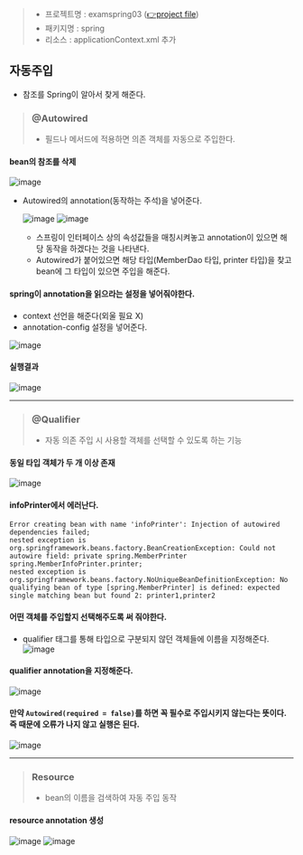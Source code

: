 > - 프로젝트명 : examspring03 ([👉project file](https://github.com/Clary0122/TIL/tree/main/Spring/project/examspring03))
> - 패키지명 : spring
> - 리소스 : applicationContext.xml 추가

## 자동주입
- 참조를 Spring이 알아서 찾게 해준다.
> ### @Autowired
> - 필드나 메서드에 적용하면 의존 객체를 자동으로 주입한다.

#### bean의 참조를 삭제
  
  ![image](https://user-images.githubusercontent.com/79209568/121461086-23326400-c9e9-11eb-8886-660c72423391.png)
- Autowired의 annotation(동작하는 주석)을 넣어준다.
  
  ![image](https://user-images.githubusercontent.com/79209568/121461228-668cd280-c9e9-11eb-95b1-22c135ba7b8e.png)
  ![image](https://user-images.githubusercontent.com/79209568/121464664-39dbb980-c9ef-11eb-99fd-8e1bc9363470.png)


  - 스프링이 인터페이스 상의 속성값들을 매칭시켜놓고 annotation이 있으면 해당 동작을 하겠다는 것을 나타낸다.
  - Autowired가 붙어있으면 해당 타입(MemberDao 타입, printer 타입)을 찾고 bean에 그 타입이 있으면 주입을 해준다.
#### spring이 annotation을 읽으라는 설정을 넣어줘야한다.
  - context 선언을 해준다(외울 필요 X)
  - annotation-config 설정을 넣어준다.
  
  ![image](https://user-images.githubusercontent.com/79209568/121462510-a8b71380-c9eb-11eb-86ec-2aea8634bfdc.png)
#### 실행결과
  
  ![image](https://user-images.githubusercontent.com/79209568/121463258-b325dd00-c9ec-11eb-87ee-470924fc4e66.png)

<hr>

> ### @Qualifier
> - 자동 의존 주입 시 사용할 객체를 선택할 수 있도록 하는 기능

#### 동일 타입 객체가 두 개 이상 존재
![image](https://user-images.githubusercontent.com/79209568/121463694-79090b00-c9ed-11eb-89d1-c45f3ccc5c41.png)

#### infoPrinter에서 에러난다.
  ```
  Error creating bean with name 'infoPrinter': Injection of autowired dependencies failed; 
  nested exception is org.springframework.beans.factory.BeanCreationException: Could not autowire field: private spring.MemberPrinter spring.MemberInfoPrinter.printer; 
  nested exception is org.springframework.beans.factory.NoUniqueBeanDefinitionException: No qualifying bean of type [spring.MemberPrinter] is defined: expected single matching bean but found 2: printer1,printer2
  ```
#### 어떤 객체를 주입할지 선택해주도록 써 줘야한다.
  - qualifier 태그를 통해 타입으로 구분되지 않던 객체들에 이름을 지정해준다.
    ![image](https://user-images.githubusercontent.com/79209568/121464015-0fd5c780-c9ee-11eb-9c91-fc787f007606.png)
#### qualifier annotation을 지정해준다.
  ![image](https://user-images.githubusercontent.com/79209568/121464635-2b8d9d80-c9ef-11eb-8766-a85a017e0e2f.png)
#### 만약 `Autowired(required = false)`를 하면 꼭 필수로 주입시키지 않는다는 뜻이다. 즉 때문에 오류가 나지 않고 실행은 된다.
  ![image](https://user-images.githubusercontent.com/79209568/121466168-ed45ad80-c9f1-11eb-980b-51c72d4b6319.png)

<hr>

> ### Resource
> - bean의 이름을 검색하여 자동 주입 동작
#### resource annotation 생성
  ![image](https://user-images.githubusercontent.com/79209568/121466748-e53a3d80-c9f2-11eb-87ed-15b412c19986.png)
  ![image](https://user-images.githubusercontent.com/79209568/121466860-16b30900-c9f3-11eb-870e-9190205ae58f.png)
